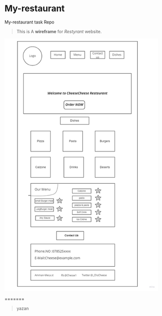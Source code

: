 # My-restaurant

My-restaurant task Repo

>This is A **wireframe** for *Restyrant* website.

![image](CheeseResturant.jpg)

=======

> yazan

